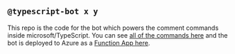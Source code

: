 ## `@typescript-bot x y` 

This repo is the code for the bot which powers the comment commands inside microsoft/TypeScript. You can see [all of the commands here](https://github.com/microsoft/TypeScript/wiki/Triggering-TypeScript-Bot) and the bot is deployed to Azure as a [Function App here](https://ms.portal.azure.com/#@microsoft.onmicrosoft.com/resource/subscriptions/57bfeeed-c34a-4ffd-a06b-ccff27ac91b8/resourceGroups/typescriptbot-github/providers/Microsoft.Web/sites/typescriptbot-github/appServices).
